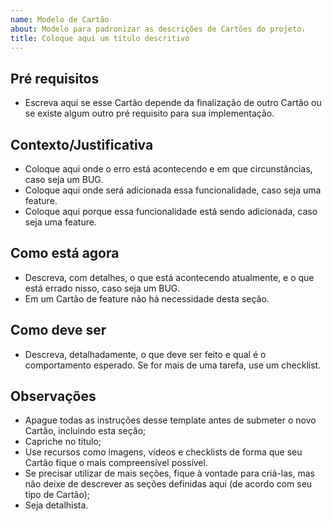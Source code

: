 ```yaml
---
name: Modelo de Cartão
about: Modelo para padronizar as descrições de Cartões do projeto.
title: Coloque aqui um título descritivo
---
```


## Pré requisitos

- Escreva aqui se esse Cartão depende da finalização de outro Cartão ou se existe algum outro pré requisito para sua implementação.

## Contexto/Justificativa

- Coloque aqui onde o erro está acontecendo e em que circunstâncias, caso seja um BUG.
- Coloque aqui onde será adicionada essa funcionalidade, caso seja uma feature.
- Coloque aqui porque essa funcionalidade está sendo adicionada, caso seja uma feature.

## Como está agora

- Descreva, com detalhes, o que está acontecendo atualmente, e o que está errado nisso, caso seja um BUG.
- Em um Cartão de feature não há necessidade desta seção.

## Como deve ser

- Descreva, detalhadamente, o que deve ser feito e qual é o comportamento esperado. Se for mais de uma tarefa, use um checklist.

## Observações

- Apague todas as instruções desse template antes de submeter o novo Cartão, incluindo esta seção;
- Capriche no título;
- Use recursos como imagens, vídeos e checklists de forma que seu Cartão fique o mais compreensível possível.
- Se precisar utilizar de mais seções, fique à vontade para criá-las, mas não deixe de descrever as seções definidas aqui (de acordo com seu tipo de Cartão);
- Seja detalhista.
